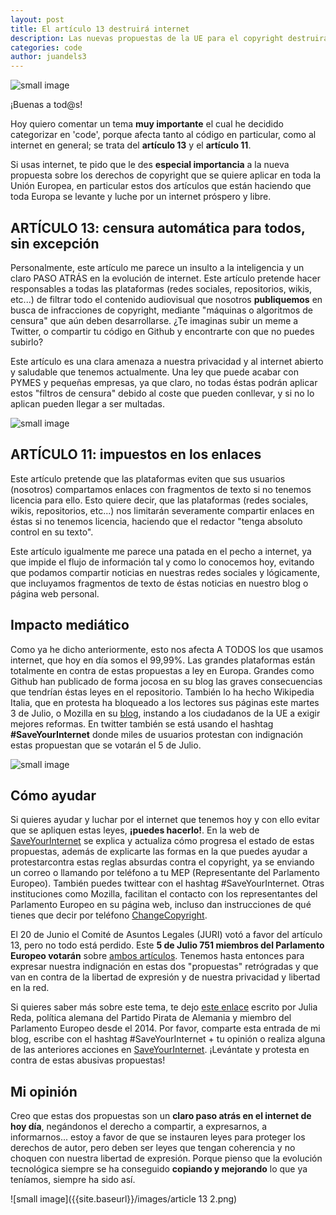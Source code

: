 ```yaml
---
layout: post
title: El artículo 13 destruirá internet
description: Las nuevas propuestas de la UE para el copyright destruirán internet tal y como lo conocemos hoy día
categories: code
author: juandels3
---
```


![small image]({{site.baseurl}}/images/hashtagBIG.png)

¡Buenas a tod@s!

Hoy quiero comentar un tema **muy importante** el cual he decidido categorizar en 'code', porque afecta tanto al código en particular, como al internet en general; se trata del **artículo 13** y el **artículo 11**.

Si usas internet, te pido que le des **especial importancia** a la nueva propuesta sobre los derechos de copyright que se quiere aplicar en toda la Unión Europea, en particular estos dos artículos que están haciendo que toda Europa se levante y luche por un internet próspero y libre.

## ARTÍCULO 13: censura automática para todos, sin excepción
Personalmente, este artículo me parece un insulto a la inteligencia y un claro PASO ATRÁS en la evolución de internet. Este artículo pretende hacer responsables a todas las plataformas (redes sociales, repositorios, wikis, etc...) de filtrar todo el contenido audiovisual que nosotros **publiquemos** en busca de infracciones de copyright, mediante "máquinas o algoritmos de censura" que aún deben desarrollarse. ¿Te imaginas subir un meme a Twitter, o compartir tu código en Github y encontrarte con que no puedes subirlo? 

Este artículo es una clara amenaza a nuestra privacidad y al internet abierto y saludable que tenemos actualmente. Una ley que puede acabar con PYMES y pequeñas empresas, ya que claro, no todas éstas podrán aplicar estos "filtros de censura" debido al coste que pueden conllevar, y si no lo aplican pueden llegar a ser multadas.

![small image]({{site.baseurl}}/images/error-ig2.png)

## ARTÍCULO 11: impuestos en los enlaces
Este artículo pretende que las plataformas eviten que sus usuarios (nosotros) compartamos enlaces con fragmentos de texto si no tenemos licencia para ello. Esto quiere decir, que las plataformas (redes sociales, wikis, repositorios, etc...) nos limitarán severamente compartir enlaces en éstas si no tenemos licencia, haciendo que el redactor "tenga absoluto control en su texto".

Este artículo igualmente me parece una patada en el pecho a internet, ya que impide el flujo de información tal y como lo conocemos hoy, evitando que podamos compartir noticias en nuestras redes sociales y lógicamente, que incluyamos fragmentos de texto de éstas noticias en nuestro blog o página web personal.

## Impacto mediático
Como ya he dicho anteriormente, esto nos afecta A TODOS los que usamos internet, que hoy en día somos el 99,99%. Las grandes plataformas están totalmente en contra de estas propuestas a ley en Europa. Grandes como Github han publicado de forma jocosa en su blog las graves consecuencias que tendrían éstas leyes en el repositorio. También lo ha hecho Wikipedia Italia, que en protesta ha bloqueado a los lectores sus páginas este martes 3 de Julio, o Mozilla en su [blog](https://blog.mozilla.org/blog/2017/09/11/copyright-vote-change-europes-internet/), instando a los ciudadanos de la UE a exigir mejores reformas.
En twitter también se está usando el hashtag **#SaveYourInternet** donde miles de usuarios protestan con indignación estas propuestan que se votarán el 5 de Julio.

![small image]({{site.baseurl}}/images/error-snap3.jpg)

## Cómo ayudar
Si quieres ayudar y luchar por el internet que tenemos hoy y con ello evitar que se apliquen estas leyes, **¡puedes hacerlo!**. En la web de [SaveYourInternet](https://saveyourinternet.eu/) se explica y actualiza cómo progresa el estado de estas propuestas, además de explicarte las formas en la que puedes ayudar a protestarcontra  estas reglas absurdas contra el copyright, ya se enviando un correo o llamando por teléfono a tu MEP (Representante del Parlamento Europeo). También puedes twittear con el hashtag #SaveYourInternet. Otras instituciones como Mozilla, facilitan el contacto con los representantes del Parlamento Europeo en su página web, incluso dan instrucciones de qué tienes que decir por teléfono [ChangeCopyright](https://changecopyright.org/en-US/).

El 20 de Junio el Comité de Asuntos Legales (JURI) votó a favor del artículo 13, pero no todo está perdido. Este **5 de Julio 751 miembros del Parlamento Europeo votarán** sobre [ambos artículos](http://www.europarl.europa.eu/sides/getDoc.do?pubRef=-//EP//TEXT%2bREPORT%2bA8-2018-0245%2b0%2bDOC%2bXML%2bV0//EN&language=EN). Tenemos hasta entonces para expresar nuestra indignación en estas dos "propuestas" retrógradas y que van en contra de la libertad de expresión y de nuestra privacidad y libertad en la red.

Si quieres saber más sobre este tema, te dejo [este enlace](https://juliareda.eu/2018/06/article-11-13-vote/) escrito por Julia Reda, política alemana del Partido Pirata de Alemania y miembro del Parlamento Europeo desde el 2014.
Por favor, comparte esta entrada de mi blog, escribe con el hashtag #SaveYourInternet + tu opinión o realiza alguna de las anteriores acciones en [SaveYourInternet](https://saveyourinternet.eu/). ¡Levántate y protesta en contra de estas abusivas propuestas!

## Mi opinión
Creo que estas dos propuestas son un **claro paso atrás en el internet de hoy día**, negándonos el derecho a compartir, a expresarnos, a informarnos... estoy a favor de que se instauren leyes  para proteger los derechos de autor, pero deben ser leyes que tengan coherencia y no choquen con nuestra libertad de expresión. Porque pienso que la evolución tecnológica siempre se ha conseguido **copiando y mejorando** lo que ya teníamos, siempre ha sido así. 

![small image]({{site.baseurl}}/images/article 13 2.png)
